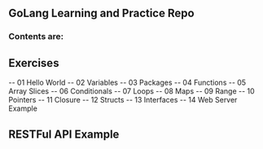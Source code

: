## GoLang Learning and Practice Repo

### Contents are:
## Exercises
  -- 01 Hello World
  -- 02 Variables
  -- 03 Packages
  -- 04 Functions
  -- 05 Array Slices
  -- 06 Conditionals
  -- 07 Loops
  -- 08 Maps
  -- 09 Range
  -- 10 Pointers
  -- 11 Closure
  -- 12 Structs
  -- 13 Interfaces
  -- 14 Web Server Example
## RESTFul API Example

## 
